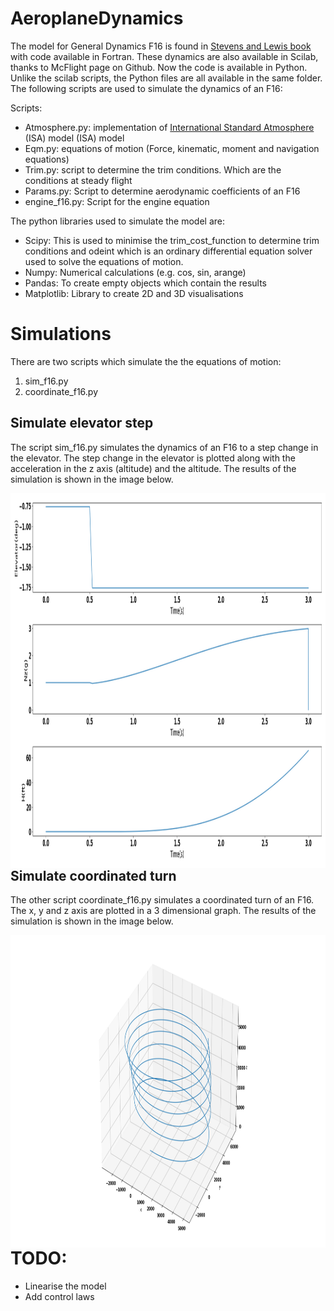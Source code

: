 # AeroplaneDynamics
The model for General Dynamics F16 is found in 
[Stevens and Lewis book](https://www.amazon.com/Aircraft-Control-Simulation-Brian-Stevens/dp/0471371459) with code available in Fortran. These dynamics are also available in Scilab, thanks to McFlight page on Github. Now the code is available in Python. Unlike the scilab scripts, the Python files are all available in the same folder.
The following scripts are used to simulate the dynamics of an F16:

Scripts:
* Atmosphere.py: implementation of [International Standard Atmosphere](https://ntrs.nasa.gov/archive/nasa/casi.ntrs.nasa.gov/19770009539.pdf) (ISA) model (ISA) model
* Eqm.py: equations of motion (Force, kinematic, moment and navigation equations)
* Trim.py: script to determine the trim conditions. Which are the conditions at steady flight
* Params.py: Script to determine aerodynamic coefficients of an F16
* engine_f16.py: Script for the engine equation

The python libraries used to simulate the model are:
* Scipy: This is used to minimise the trim_cost_function to determine trim conditions and odeint which is an ordinary differential equation solver used to solve the equations of motion.
* Numpy: Numerical calculations (e.g. cos, sin, arange)
* Pandas: To create empty objects which contain the results
* Matplotlib: Library to create 2D and 3D visualisations

# Simulations
There are two scripts which simulate the the equations of motion:
1. sim_f16.py
2. coordinate_f16.py

## Simulate elevator step
The script sim_f16.py simulates the dynamics of an F16 to a step change in the elevator. The step change in the elevator is plotted along with the acceleration in the z axis (altitude) and the altitude. The results of the simulation is shown in the image below.

<img align="left" width="2000" height="600" src="elevator_step2.png">

## Simulate coordinated turn
The other script coordinate_f16.py simulates a coordinated turn of an F16. The x, y and z axis are plotted in a 3 dimensional graph. The results of the simulation is shown in the image below.

<img align="left" width="1000" height="500" src="coordinated_turn_F16.png">

# TODO:
* Linearise the model
* Add control laws
